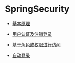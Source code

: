 # SpringSecurity



- [基本原理](基本原理.md)

- [用户认证及注销登录](用户认证及注销登录.md)

- [基于角色或权限进行访问](基于角色或权限进行访问.md)

- [自动登录](自动登录.md)